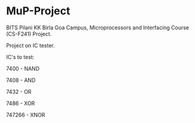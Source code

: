 # MuP-Project
BITS Pilani KK Birla Goa Campus, Microprocessors and Interfacing Course (CS-F241) Project.

Project on IC tester.

IC's to test:

7400 - NAND

7408 - AND

7432 - OR

7486 - XOR

747266 - XNOR
